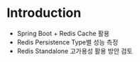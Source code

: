 # Introduction

- Spring Boot + Redis Cache 활용
- Redis Persistence Type별 성능 측정
- Redis Standalone 고가용성 활용 방안 검토

<Comment />

